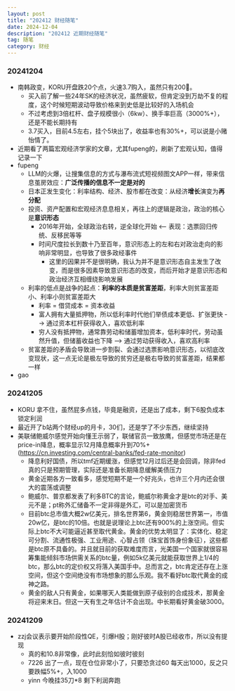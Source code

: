 ```yaml
---
layout: post
title: "202412 财经随笔"
date: 2024-12-04
description: "202412 近期财经随笔"
tag: 随笔
category: 财经
---
```



### 20241204
+ 南韩政变，KORU开盘跌20个点，火速3.7购入，虽然只有200🔪。
    - 买入前了解一些24年SK的经济状况，虽然疲软，但肯定没到万劫不复的程度，这个时候短期波动导致价格来到史低是比较好的入场机会
    - 不过考虑到3倍杠杆、盘子规模很小（6kw）、换手率巨高（3000%+），还是不能长期持有
    - 3.7买入，目前4.5左右，挂个5块出了，收益率也有30%+，可以说是小赌怡情了。
+ 近期看了两篇宏观经济学家的文章，尤其fupeng的，刷新了宏观认知，值得记录一下
+ fupeng
    - LLM的火爆，让搜集信息的方式与瀑布流式短视频图文APP一样，带来信息茧房效应：**广泛传播的信息不一定是对的**
    - 日本正发生变化：利率结构、经济、股市都在改变：从经济**增长**演变为**再分配**
    - 投资、资产配置和宏观经济息息相关，再往上的逻辑是政治，政治的核心是**意识形态**
        * 2016年开始，全球政治右转，逆全球化开始 <-- 表现：选票回归传统、反移民等等
        * 时间尺度拉长到数十乃至百年，意识形态上的左和右对政治走向的影响非常明显，也导致了很多政经事件
            * 这里的因果并不是很明确，我认为并不是意识形态自主发生了改变，而是很多因素导致意识形态的改变，而后开始才是意识形态和政治经济互相缠绕影响发展
    - 利率的低点是战争的起点：**利率的本质是贫富差距**，利率大则贫富差距小、利率小则贫富差距大
        * 利率 = 借贷成本 = 资本收益
        * 富人拥有大量抵押物，所以低利率时代他们举债成本更低、扩张更快 --> 通过资本杠杆获得收入，喜欢低利率
        * 穷人没有抵押物，通常靠劳动和储蓄增加资本，低利率时代，劳动虽然升值，但储蓄收益也下降 --> 通过劳动获得收入，喜欢高利率
    - 贫富差距的矛盾会导致进一步割裂、会通过选票影响意识形态，以彻底改变现状，这一点无论是极左导致的贫穷还是极右导致的贫富差距，结果都一样
+ gao


### 20241205
+ KORU 拿不住，虽然屁多点钱，毕竟是融资，还是出了成本，剩下6股负成本锁定利润
+ 最近开了b站两个财经up的月卡，30们，还是学了不少东西，继续坚持
+ 美联储鲍威尔感觉开始向懂王示弱了，联储官员一致放鹰，但感觉市场还是在price-in降息，概率显示12月降息概率升到70%+(https://cn.investing.com/central-banks/fed-rate-monitor)
    - 降息利好国债，所以tmf近期缓涨，但感觉12月过后还是会回调，除非fed真的只是预期管理，实际还是准备长期降息缓解美债压力
    - 黄金近期各方一致看多，感觉短期不是一个好兆头，也许三个月内还会很大的震荡或调整
    - 鲍威尔、普京都发表了利多BTC的言论，鲍威尔称黄金才是btc的对手、美元不是；pt称外汇储备不一定非得是外汇，可以是加密货币
    - 目前btc总市值大概2w亿美元，排名世界第6，黄金则稳居世界第一，市值20w亿，是btc的10倍。也就是说理论上btc还有900%的上涨空间。但实际上btc不大可能逼近甚至取代黄金。黄金的优势太明显了：实体化、稳定可分割、流通性极强、工业用途、心智占领（珠宝首饰身份象征），这些都是btc原不具备的。并且就目前的获取难度而言，光美国一个国家就很容易筹集能倾斜市场供需关系的btc量，例如5k亿美元就能获取世界上1/4的btc，那么btc的定价权又将落入美国手中。总而言之，btc肯定还存在上涨空间，但这个空间绝没有市场想象的那么乐观。我不看好btc取代黄金的成神之路。
    - 黄金的敌人只有黄金，如果哪天人类能做到原子级别的合成技术，那黄金将迎来末日。但这一天有生之年估计不会出现。中长期看好黄金破3000。


### 20241209
+ zzj会议表示要开始阶段性QE，引爆H股；刚好彼时A股已经收市，所以没有提现
    - 真的和10.8非常像，此时此刻恰如彼时彼刻
    - 7226 出了一点，现在仓位非常小了，只要恐贪过60 每天出1000，反之只要跌幅5%+，入1000
    - yinn 今晚挂35刀*8 剩下利润奔跑
